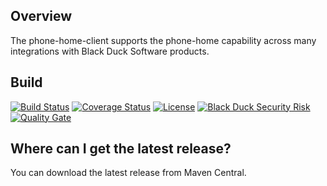 ## Overview ##
The phone-home-client supports the phone-home capability across many integrations with Black Duck Software products.

## Build ##

[![Build Status](https://travis-ci.org/blackducksoftware/phone-home-client.svg?branch=master)](https://travis-ci.org/blackducksoftware/phone-home-client)
[![Coverage Status](https://coveralls.io/repos/github/blackducksoftware/phone-home-client/badge.svg?branch=master)](https://coveralls.io/github/blackducksoftware/phone-home-client?branch=master) 
[![License](https://img.shields.io/badge/License-Apache%202.0-blue.svg)](https://opensource.org/licenses/Apache-2.0) 
[![Black Duck Security Risk](https://copilot.blackducksoftware.com/github/repos/blackducksoftware/phone-home-client/branches/master/badge-risk.svg)](https://copilot.blackducksoftware.com/github/repos/blackducksoftware/phone-home-client/branches/master)
[![Quality Gate](https://sonarcloud.io/api/project_badges/measure?project=com.synopsys.integration%3Aphone-home-client&metric=alert_status)](https://sonarcloud.io/dashboard?id=com.synopsys.integration%3Aphone-home-client)

## Where can I get the latest release? ##
You can download the latest release from Maven Central.
